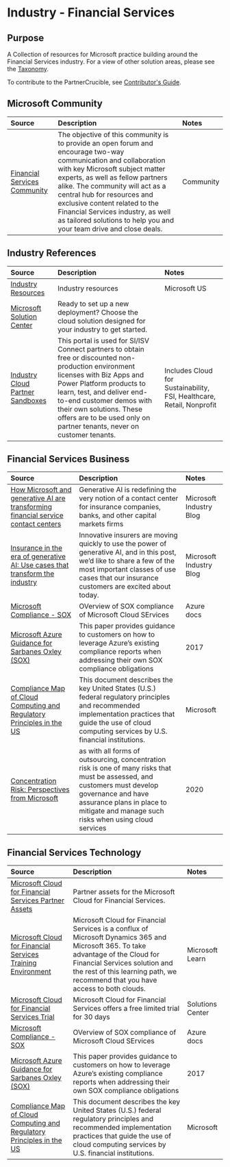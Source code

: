 
# Industry - Financial Services


## Purpose

A Collection of resources for Microsoft practice building around the Financial Services industry. For a view of other solution areas, please see the [Taxonomy](./Taxonomy).

To contribute to the PartnerCrucible, see [Contributor's Guide](ContributorsGuide).


## Microsoft Community

Source | Description | Notes
:----- | :-----  | :-----
[Financial Services Community](https://forms.office.com/Pages/ResponsePage.aspx?id=v4j5cvGGr0GRqy180BHbRzZDvYmlXT5PsU642IZ8m31UQjlMRTU1RzRDV1NLSFExRUtFRU9PMVZONiQlQCN0PWcu) | The objective of this community is to provide an open forum and encourage two-way communication and collaboration with key Microsoft subject matter experts, as well as fellow partners alike. The community will act as a central hub for resources and exclusive content related to the Financial Services industry, as well as tailored solutions to help you and your team drive and close deals. | Community

## Industry References

Source | Description | Notes
:----- | :-----  | :-----
[Industry Resources](https://microsoft.github.io/PartnerResources/industry/)| Industry resources| Microsoft US
[Microsoft Solution Center](https://solutions.microsoft.com/) | Ready to set up a new deployment? Choose the cloud solution designed for your industry to get started.
[Industry Cloud Partner Sandboxes](https://experience.dynamics.com/requestlicense/)|This portal is used for SI/ISV Connect partners to obtain free or discounted non-production environment licenses with Biz Apps and Power Platform products to learn, test, and deliver end-to-end customer demos with their own solutions. These offers are to be used only on partner tenants, never on customer tenants.| Includes Cloud for Sustainability, FSI, Healthcare, Retail, Nonprofit

## Financial Services Business

Source | Description | Notes
:----- | :-----  | :-----
[How Microsoft and generative AI are transforming financial service contact centers](https://www.microsoft.com/en-us/industry/blog/financial-services/2023/10/17/how-microsoft-and-generative-ai-are-transforming-financial-service-contact-centers/) | Generative AI is redefining the very notion of a contact center for insurance companies, banks, and other capital markets firms | Microsoft Industry Blog
[Insurance in the era of generative AI: Use cases that transform the industry](https://www.microsoft.com/en-us/industry/blog/financial-services/2023/10/23/insurance-in-the-era-of-generative-ai-use-cases-that-transform-the-industry/) |  Innovative insurers are moving quickly to use the power of generative AI, and in this post, we’d like to share a few of the most important classes of use cases that our insurance customers are excited about today.| Microsoft Industry Blog
[Microsoft Compliance - SOX](https://learn.microsoft.com/en-us/compliance/regulatory/offering-sox)| OVerview of SOX compliance of Microsoft Cloud SErvices | Azure docs
[Microsoft Azure Guidance for Sarbanes Oxley (SOX)](https://azure.microsoft.com/mediahandler/files/resourcefiles/microsoft-azure-guidance-for-sarbanes-oxley-sox/Azure%20SOX%20guidance.pdf.pdf) | This paper provides guidance to customers on how to leverage Azure’s existing compliance reports when addressing their own SOX compliance obligations | 2017
[Compliance Map of Cloud Computing and Regulatory Principles in the US](https://servicetrust.microsoft.com/DocumentPage/5b483567-00b0-4d86-96ae-ee887dadb61c) | This document describes the key United States (U.S.) federal regulatory principles and recommended implementation practices that guide the use of cloud computing services by U.S. financial institutions. | Microsoft
[Concentration Risk: Perspectives from Microsoft](https://azure.microsoft.com/en-us/resources/concentration-risk-perspectives-from-microsoft-/en-us/) |  as with all forms of outsourcing, concentration risk is one of many risks that must be assessed, and customers must develop governance and have assurance plans in place to mitigate and manage such risks when using cloud services | 2020



## Financial Services Technology

Source | Description | Notes
:----- | :-----  | :-----
[Microsoft Cloud for Financial Services Partner Assets](https://partner.microsoft.com/en-us/asset/collection/microsoft-cloud-for-financial-services-partner-assets#/) | Partner assets for the Microsoft Cloud for Financial Services.
[Microsoft Cloud for Financial Services Training Environment](https://docs.microsoft.com/en-us/learn/modules/training-environment-preparation/) | Microsoft Cloud for Financial Services is a conflux of Microsoft Dynamics 365 and Microsoft 365. To take advantage of the Cloud for Financial Services solution and the rest of this learning path, we recommend that you have access to both clouds. | Microsoft Learn
[Microsoft Cloud for Financial Services Trial](https://aka.ms/solutioncenter) | Microsoft Cloud for Financial Services offers a free limited trial for 30 days  | Solutions Center
[Microsoft Compliance - SOX](https://learn.microsoft.com/en-us/compliance/regulatory/offering-sox)| OVerview of SOX compliance of Microsoft Cloud SErvices | Azure docs
[Microsoft Azure Guidance for Sarbanes Oxley (SOX)](https://azure.microsoft.com/mediahandler/files/resourcefiles/microsoft-azure-guidance-for-sarbanes-oxley-sox/Azure%20SOX%20guidance.pdf.pdf) | This paper provides guidance to customers on how to leverage Azure’s existing compliance reports when addressing their own SOX compliance obligations | 2017
[Compliance Map of Cloud Computing and Regulatory Principles in the US](https://servicetrust.microsoft.com/DocumentPage/5b483567-00b0-4d86-96ae-ee887dadb61c) | This document describes the key United States (U.S.) federal regulatory principles and recommended implementation practices that guide the use of cloud computing services by U.S. financial institutions. | Microsoft

